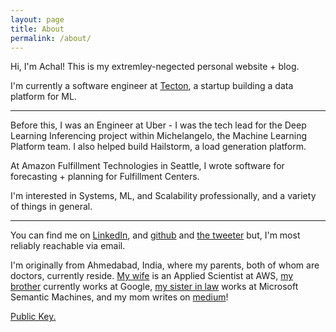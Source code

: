 ```yaml
---
layout: page
title: About
permalink: /about/
---
```

Hi, I'm Achal! This is my extremley-negected personal website + blog.

I'm currently a software engineer at [Tecton](https://tecton.ai/), a startup building a data platform for ML.

---


Before this, I was an Engineer at Uber - I was the tech lead for the Deep Learning Inferencing project within Michelangelo, the Machine Learning Platform team. I also helped build Hailstorm, a load generation platform.

At Amazon Fulfillment Technologies in Seattle, I wrote software for forecasting + planning for Fulfillment Centers.

I'm interested in Systems, ML, and Scalability professionally, and a variety of things in general.

---


You can find me on [LinkedIn](https://www.linkedin.com/in/achalnshah/), and [github](https://github.com/achals) and [the tweeter](https://twitter.com/achalsdotcom) but, I'm most reliably reachable via email.

I'm originally from Ahmedabad, India, where my parents, both of whom are doctors, currently reside. [My wife](https://www.linkedin.com/in/rishitaa/) is an Applied Scientist at AWS, [my brother](http://www.linkedin.com/in/rushinnshah) currently works at Google, [my sister in law](https://www.linkedin.com/in/anushabalakrishnan/) works at Microsoft Semantic Machines, and my mom writes on [medium](https://medium.com/@ashashah55)!

[Public Key.](https://keybase.io/achals/key.asc)
